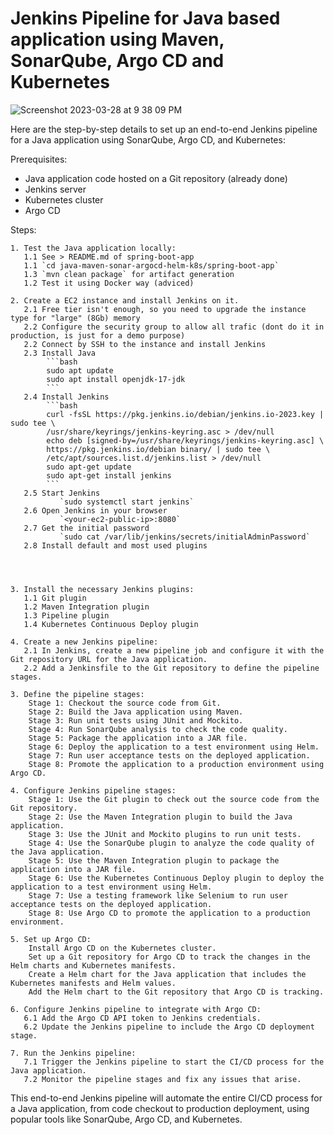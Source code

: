 # Jenkins Pipeline for Java based application using Maven, SonarQube, Argo CD and Kubernetes

![Screenshot 2023-03-28 at 9 38 09 PM](https://user-images.githubusercontent.com/43399466/228301952-abc02ca2-9942-4a67-8293-f76647b6f9d8.png)


Here are the step-by-step details to set up an end-to-end Jenkins pipeline for a Java application using SonarQube, Argo CD, and Kubernetes:

Prerequisites:

   -  Java application code hosted on a Git repository (already done) 
   -  Jenkins server
   -  Kubernetes cluster
   -  Argo CD

Steps:

    1. Test the Java application locally:
       1.1 See > README.md of spring-boot-app
       1.1 `cd java-maven-sonar-argocd-helm-k8s/spring-boot-app`
       1.3 `mvn clean package` for artifact generation
       1.2 Test it using Docker way (adviced)

    2. Create a EC2 instance and install Jenkins on it.
       2.1 Free tier isn't enough, so you need to upgrade the instance type for "large" (8Gb) memory
       2.2 Configure the security group to allow all trafic (dont do it in production, is just for a demo purpose)
       2.2 Connect by SSH to the instance and install Jenkins
       2.3 Install Java
            ```bash
            sudo apt update
            sudo apt install openjdk-17-jdk
            ```
       2.4 Install Jenkins
            ```bash
            curl -fsSL https://pkg.jenkins.io/debian/jenkins.io-2023.key | sudo tee \
            /usr/share/keyrings/jenkins-keyring.asc > /dev/null
            echo deb [signed-by=/usr/share/keyrings/jenkins-keyring.asc] \
            https://pkg.jenkins.io/debian binary/ | sudo tee \
            /etc/apt/sources.list.d/jenkins.list > /dev/null
            sudo apt-get update
            sudo apt-get install jenkins
            ```
       2.5 Start Jenkins
               `sudo systemctl start jenkins`
       2.6 Open Jenkins in your browser
               `<your-ec2-public-ip>:8080`
       2.7 Get the initial password  
               `sudo cat /var/lib/jenkins/secrets/initialAdminPassword`
       2.8 Install default and most used plugins    




    3. Install the necessary Jenkins plugins:
       1.1 Git plugin
       1.2 Maven Integration plugin
       1.3 Pipeline plugin
       1.4 Kubernetes Continuous Deploy plugin

    4. Create a new Jenkins pipeline:
       2.1 In Jenkins, create a new pipeline job and configure it with the Git repository URL for the Java application.
       2.2 Add a Jenkinsfile to the Git repository to define the pipeline stages.

    3. Define the pipeline stages:
        Stage 1: Checkout the source code from Git.
        Stage 2: Build the Java application using Maven.
        Stage 3: Run unit tests using JUnit and Mockito.
        Stage 4: Run SonarQube analysis to check the code quality.
        Stage 5: Package the application into a JAR file.
        Stage 6: Deploy the application to a test environment using Helm.
        Stage 7: Run user acceptance tests on the deployed application.
        Stage 8: Promote the application to a production environment using Argo CD.

    4. Configure Jenkins pipeline stages:
        Stage 1: Use the Git plugin to check out the source code from the Git repository.
        Stage 2: Use the Maven Integration plugin to build the Java application.
        Stage 3: Use the JUnit and Mockito plugins to run unit tests.
        Stage 4: Use the SonarQube plugin to analyze the code quality of the Java application.
        Stage 5: Use the Maven Integration plugin to package the application into a JAR file.
        Stage 6: Use the Kubernetes Continuous Deploy plugin to deploy the application to a test environment using Helm.
        Stage 7: Use a testing framework like Selenium to run user acceptance tests on the deployed application.
        Stage 8: Use Argo CD to promote the application to a production environment.

    5. Set up Argo CD:
        Install Argo CD on the Kubernetes cluster.
        Set up a Git repository for Argo CD to track the changes in the Helm charts and Kubernetes manifests.
        Create a Helm chart for the Java application that includes the Kubernetes manifests and Helm values.
        Add the Helm chart to the Git repository that Argo CD is tracking.

    6. Configure Jenkins pipeline to integrate with Argo CD:
       6.1 Add the Argo CD API token to Jenkins credentials.
       6.2 Update the Jenkins pipeline to include the Argo CD deployment stage.

    7. Run the Jenkins pipeline:
       7.1 Trigger the Jenkins pipeline to start the CI/CD process for the Java application.
       7.2 Monitor the pipeline stages and fix any issues that arise.

This end-to-end Jenkins pipeline will automate the entire CI/CD process for a Java application, from code checkout to production deployment, using popular tools like SonarQube, Argo CD, and Kubernetes.
